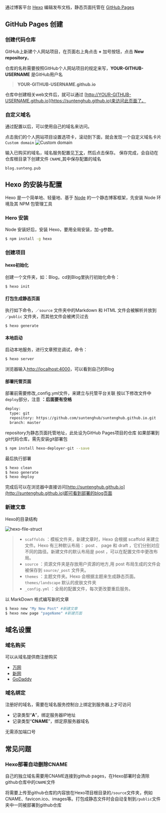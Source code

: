 
通过博客平台 [Hexo](https://hexo.io) 编辑发布文档，静态页面托管在 [GitHub Pages](https://pages.github.com)

## GitHub Pages 创建
### 创建代码仓库
GitHub上新建个人网站项目，在页面右上角点击 **+** 加号按钮，点击 **New repository**。

仓库的名称需要按照GitHub个人网站项目的规定来写，**YOUR-GITHUB-USERNAME** 是GitHub用户名

> **YOUR-GITHUB-USERNAME.github.io**

仓库中创建相关web文件后，就可以通过 [http://YOUR-GITHUB-USERNAME.github.io](https://suntenghub.github.io)来访问此页面了。

### 自定义域名
通过配置以后，可以使用自己的域名来访问。

点击我们的个人网站项目设置选项卡，滚动到下面，就会发现一个自定义域名卡片 `Custom domain`
![Custom domain](http://img.blog.csdn.net/20160814135316742)

输入已购买的域名，域名服务配置见[下文](##域名设置)，然后点击保存。
保存完成，会自动在仓库根目录下创建文件 `CNAME`,其中保存配置的域名

```
blog.sunteng.pub
```

## Hexo 的安装与配置

Hexo 是一个简单地、轻量地、基于 [Node](https://nodejs.org/en/) 的一个静态博客框架，先安装 Node 环境及其 NPM 包管理工具

### Hero 安装

Node 安装好后，安装 Hexo，要用全局安装，加-g参数。

``` bash
$ npm install -g hexo
```

### 创建项目

#### hexo初始化
创建一个文件夹，如：Blog，cd到Blog里执行初始化命令：

``` bash
$ hexo init
```
#### 打包生成静态页面
执行如下命令，`／source` 文件夹中的Markdown 和 HTML 文件会被解析并放到 `／public` 文件夹，而其他文件会被拷贝过去

``` bash
$ hexo generate
```
#### 本地启动
启动本地服务，进行文章预览调试，命令：

``` bash
$ hexo server
```
浏览器输入[http://localhost:4000]()，可以看到自己的Blog

#### 部署托管页面
部署前需要修改_config.yml文件，来建立与托管平台关联
按以下修改文件中`deploy`部分，注意 **：后面要有空格**

``` bash
deploy:
  type: git
  repository: https://github.com/suntenghub/suntenghub.github.io.git
  branch: master
```
repository为静态页面托管地址，此处设为GitHub Pages项目的仓库
如果部署到git代码仓库，需先安装git部署包

``` bash
$ npm install hexo-deployer-git --save
```
最后执行部署

``` bash
$ hexo clean
$ hexo generate
$ hexo deploy
```
完成后可以在浏览器中直接访问[http://suntenghub.github.io](http://suntenghub.github.io)即可看到部署的blog页面

### 新建文章
Hexo的目录结构

![hexo-file-struct](http://img2.tuicool.com/yIVFfaZ.png)

> * `scaffolds` ：模板文件夹，新建文章时，Hexo 会根据 scaffold 来建立文件。Hexo 有三种默认布局： post 、 page 和 draft ，它们分别对应不同的路径。新建文件的默认布局是 post ，可以在配置文件中更改布局。
> * `source` ：资源文件夹是存放用户资源的地方,用 post 布局生成的文件会被保存到 `source/_post` 文件夹。
> * `themes` ：主题文件夹。Hexo 会根据主题来生成静态页面。`themes/landscape` 默认的皮肤文件夹
> * `_config.yml` ：全局的配置文件，每次更改要重启服务。

以 MarkDown 格式编写新的文章

``` bash
$ hexo new "My New Post" #新建文章
$ hexo new page "pageName" #新建页面
```

## 域名设置
### 域名购买
可以从域名提供商注册购买

* [万网](https://wanwang.aliyun.com)
* [新网](http://www.xinnet.com)
* [GoDaddy](https://sg.godaddy.com/zh/)

### 域名绑定
注册好的域名，需要在域名服务控制台上绑定到服务器上才可访问

* 记录类型“**A**”，绑定服务器IP地址
* 记录类型“**CNAME**”，绑定原服务器域名

无需添加端口号

## 常见问题
### Hexo部署自动删除CNAME
自己的独立域名需要用CNAME连接到github pages，在Hexo部署时会清除github仓库中的`CNAME`文件

将需要上传至github仓库的内容放在Hexo项目根目录的`/source`文件夹，例如CNAME、favicon.ico、images等。打包成静态文件时会自动复制到`/public`文件夹中一同被部署到github仓库


